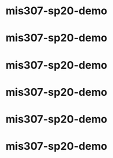 # mis307-sp20-demo
# mis307-sp20-demo
# mis307-sp20-demo
# mis307-sp20-demo
# mis307-sp20-demo
# mis307-sp20-demo
